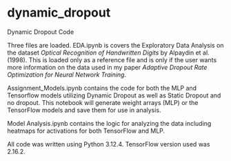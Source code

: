 # dynamic_dropout
Dynamic Dropout Code

Three files are loaded. EDA.ipynb is covers the Exploratory Data Analysis on the dataset _Optical Recognition of Handwritten Digits_ by Alpaydin et al. (1998). This is loaded only as a reference file and is only if the user wants more information on the data used in my paper _Adaptive Dropout Rate Optimization for Neural Network Training_.

Assignment_Models.ipynb contains the code for both the MLP and Tensorflow models utilizing Dynamic Dropout as well as Static Dropout and no dropout. This notebook will generate weight arrays (MLP) or the TensorFlow models and save them for use in analysis.

Model Analysis.ipynb contains the logic for analyzing the data including heatmaps for activations for both TensorFlow and MLP. 

All code was written using Python 3.12.4.
TensorFlow version used was 2.16.2.

